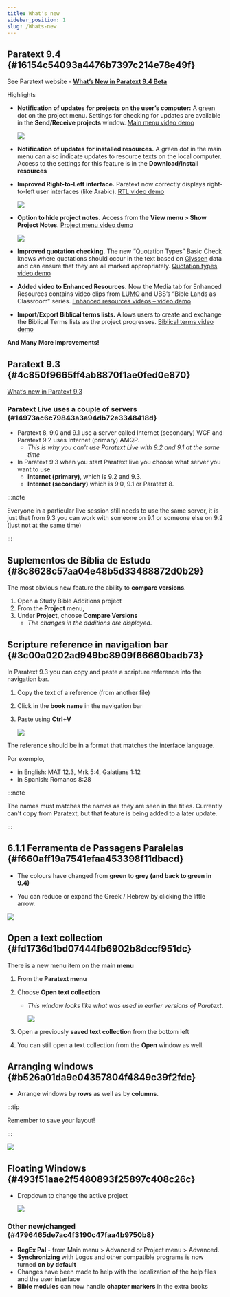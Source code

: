 ```yaml
---
title: What's new
sidebar_position: 1
slug: /Whats-new
---
```




## Paratext 9.4 {#16154c54093a4476b7397c214e78e49f}


See Paratext website - [**What’s New in Paratext 9.4 Beta**](https://paratext.org/features/whats-new/whats-new-in-paratext-9-4-beta/)


Highlights

- **Notification of updates for projects on the user’s computer:**  A green dot on the project menu. Settings for checking for updates are available in the **Send/Receive projects** window. [Main menu video demo](https://paratext.org/features/whats-new/whats-new-in-paratext-9-4-beta/?vimeography_gallery=157&vimeography_video=857678678)

    ![](./339463073.png)

- **Notification of updates for installed resources.** A green dot in the main menu can also indicate updates to resource texts on the local computer. Access to the settings for this feature is in the **Download/Install resources**
- **Improved Right-to-Left interface.** Paratext now correctly displays right-to-left user interfaces (like Arabic). [RTL video demo](https://paratext.org/features/whats-new/whats-new-in-paratext-9-4-beta/?vimeography_gallery=157&vimeography_video=858761461)

    ![](./1222641753.png)

- **Option to hide project notes.** Access from the **View menu &gt; Show Project Notes**. [Project menu video demo](https://paratext.org/features/whats-new/whats-new-in-paratext-9-4-beta/?vimeography_gallery=157&vimeography_video=857939433)

    ![](./179350404.png)

- **Improved quotation checking.** The new “Quotation Types” Basic Check knows where quotations should occur in the text based on [Glyssen](https://software.sil.org/glyssen/) data and can ensure that they are all marked appropriately. [Quotation types video demo](https://paratext.org/features/whats-new/whats-new-in-paratext-9-4-beta/?vimeography_gallery=157&vimeography_video=859138745)
- **Added video to Enhanced Resources.** Now the Media tab for Enhanced Resources contains video clips from [LUMO](https://lumoproject.com/) and UBS’s “Bible Lands as Classroom” series. [Enhanced resources videos – video demo](https://paratext.org/features/whats-new/whats-new-in-paratext-9-4-beta/?vimeography_gallery=157&vimeography_video=858761461)
- **Import/Export Biblical terms lists.** Allows users to create and exchange the Biblical Terms lists as the project progresses. [Biblical terms video demo](https://paratext.org/features/whats-new/whats-new-in-paratext-9-4-beta/?vimeography_gallery=157&vimeography_video=858020833)

**And Many More Improvements!**


## Paratext 9.3 {#4c850f9665ff4ab8870f1ae0fed0e870}


  [What’s new in Paratext 9.3](https://paratext.org/features/whats-new/whats-new-in-paratext-9-3/)


### Paratext Live uses a couple of servers {#14973ac6c79843a3a94db72e3348418d}

- Paratext 8, 9.0 and 9.1 use a server called Internet (secondary) WCF and Paratext 9.2 uses Internet (primary) AMQP.
    - _This is why you can't use Paratext Live with 9.2 and 9.1 at the same time_
- In Paratext 9.3 when you start Paratext live you choose what server you want to use.
    - **Internet (primary)**, which is 9.2 and 9.3.
    - **Internet (secondary)** which is 9.0, 9.1 or Paratext 8.

:::note


Everyone in a particular live session still needs to use the same server, it is just that from 9.3 you can work with someone on 9.1 or someone else on 9.2 (just not at the same time)


:::


## Suplementos de Bíblia de Estudo {#8c8628c57aa04e48b5d33488872d0b29}


The most obvious new feature the ability to **compare versions**.

1. Open a Study Bible Additions project
2. From the **Project** menu,
3. Under **Project**, choose **Compare Versions**
    - _The changes in the additions are displayed_.

## Scripture reference in navigation bar {#3c00a0202ad949bc8909f66660badb73}


In Paratext 9.3 you can copy and paste a scripture reference into the navigation bar.

1. Copy the text of a reference (from another file)
2. Click in the **book name** in the navigation bar
3. Paste using **Ctrl+V**

    ![](./1158626626.png)


The reference should be in a format that matches the interface language.


Por exemplo,

- in English: MAT 12.3, Mrk 5:4, Galatians 1:12
- in Spanish: Romanos 8:28

:::note


The names must matches the names as they are seen in the titles. Currently can't copy from Paratext, but that feature is being added to a later update.


:::


## 6.1.1 Ferramenta de Passagens Paralelas {#f660aff19a7541efaa453398f11dbacd}


<div class='notion-row'>
<div class='notion-column' style={{width: 'calc((100% - (min(32px, 4vw) * 1)) * 0.5)'}}>

- The colours have changed from **green** to **grey (and back to green in 9.4)**

- You can reduce or expand the Greek / Hebrew by clicking the little arrow.

</div><div className='notion-spacer'></div>

<div class='notion-column' style={{width: 'calc((100% - (min(32px, 4vw) * 1)) * 0.5)'}}>


![](./1036502882.png)


</div><div className='notion-spacer'></div>
</div>

## Open a text collection {#fd1736d1bd07444fb6902b8dccf951dc}


There is a new menu item on the **main menu**

1. From the **Paratext menu**
2. Choose **Open text collection**
    - _This window looks like what was used in earlier versions of Paratext_.

        ![](./839941766.png)

3. Open a previously **saved text collection** from the bottom left
4. You can still open a text collection from the **Open** window as well.

## Arranging windows {#b526a01da9e04357804f4849c39f2fdc}

- Arrange windows by **rows** as well as by **columns**.

:::tip

Remember to save your layout!

:::




![](./1620979427.png)


## Floating Windows {#493f51aae2f5480893f25897c408c26c}

- Dropdown to change the active project

    ![](./807351003.png)


### Other new/changed {#4796465de7ac4f3190c47faa4b9750b8}

- **RegEx Pal** - from Main menu &gt; Advanced or Project menu &gt; Advanced.
- **Synchronizing** with Logos and other compatible programs is now turned **on by default**
- Changes have been made to help with the localization of the help files and the user interface
- **Bible modules** can now handle **chapter markers** in the extra books
